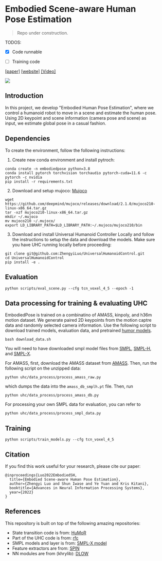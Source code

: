# Embodied Scene-aware Human Pose Estimation

> Repo under construction.  

TODOS:

- [x] Code runnable
- [ ] Training code 


[[paper]](https://arxiv.org/abs/2206.09106) [[website]](https://zhengyiluo.github.io/projects/embodied_pose/) [[Video]](https://www.youtube.com/watch?v=8Ae0xzqAtm8)

<div float="center">
  <img src="assets/gif/teaser.gif" />
</div>

## Introduction
In this project, we develop "Embodied Human Pose Estimation", where we control a humanoid robot to move in a scene and estimate the human pose. Using 2D keypoint and scene information (camera pose and scene) as input, we estimate global pose in a casual fashion.

## Dependencies

To create the environment, follow the following instructions: 

1. Create new conda environment and install pytroch:
```
conda create -n embodiedpose python=3.8
conda install pytorch torchvision torchaudio pytorch-cuda=11.6 -c pytorch -c nvidia
pip install -r requirements.txt
```

2. Download and setup mujoco: [Mujoco](http://www.mujoco.org/)
```
wget https://github.com/deepmind/mujoco/releases/download/2.1.0/mujoco210-linux-x86_64.tar.gz
tar -xzf mujoco210-linux-x86_64.tar.gz
mkdir ~/.mujoco
mv mujoco210 ~/.mujoco/
export LD_LIBRARY_PATH=$LD_LIBRARY_PATH:~/.mujoco/mujoco210/bin
```

3. Download and install Universal Humanoid Controller Locally and follow the instructions to setup the data and download the models. Make sure you have UHC running locally before proceeding:

```
git clone git@github.com:ZhengyiLuo/UniversalHumanoidControl.git 
cd UniversalHumanoidControl
pip install -e .
```

## Evaluation 
```
python scripts/eval_scene.py --cfg tcn_voxel_4_5 --epoch -1
```

## Data processing for training & evaluating UHC

EmbodiedPose is trained on a combinatino of AMASS, kinpoly, and h36m motion dataset. We generate paired 2D keypoints from the motion captre data and randomly selected camera information. 
Use the following script to download trained models, evaluation data, and pretrained [humor models](https://github.com/davrempe/humor/blob/main/get_ckpt.sh).

```
bash download_data.sh
```

You will need to have downloaded smpl model files from [SMPL](https://smpl.is.tue.mpg.de/), [SMPL-H](https://smpl.is.tue.mpg.de/downloads), and [SMPL-X](https://smpl-x.is.tue.mpg.de/downloads).

For AMASS, first, download the AMASS dataset from [AMASS](https://amass.is.tue.mpg.de/). Then, run the following script on the unzipped data:
 

```
python uhc/data_process/process_amass_raw.py
```

which dumps the data into the `amass_db_smplh.pt` file. Then, run 

```
python uhc/data_process/process_amass_db.py
```

For processing your own SMPL data for evaluation, you can refer to 
```
python uhc/data_process/process_smpl_data.py
```



## Training

```
python scripts/train_models.py --cfg tcn_voxel_4_5 
```

## Citation
If you find this work useful for your research, please cite our paper:
```
@inproceedings{Luo2022EmbodiedSH,
  title={Embodied Scene-aware Human Pose Estimation},
  author={Zhengyi Luo and Shun Iwase and Ye Yuan and Kris Kitani},
  booktitle={Advances in Neural Information Processing Systems},
  year={2022}
}
```

## References
This repository is built on top of the following amazing repositories:
* State transition code is from: [HuMoR](https://github.com/davrempe/humor)
* Part of the UHC code is from: [rfc](https://github.com/Khrylx/RFC)
* SMPL models and layer is from: [SMPL-X model](https://github.com/vchoutas/smplx)
* Feature extractors are from: [SPIN](https://github.com/nkolot/SPIN)
* NN modules are from (khrylib): [DLOW](https://github.com/Khrylx/DLow)



